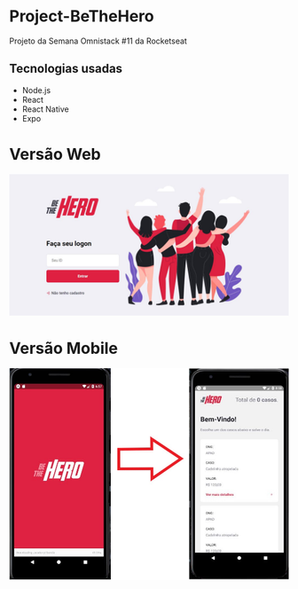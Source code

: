 # Project-BeTheHero
Projeto da Semana Omnistack #11 da Rocketseat


<h2>Tecnologias usadas</h2>
<ul>
  <li>Node.js</li>
  <li>React</li>
  <li>React Native</li>
  <li>Expo</li>
</ul>


<h1>Versão Web</h1>

<p align="center">
 <img src="https://github.com/Djaysson/Project-BeTheHero/blob/master/frontend/src/assets/Webimg.JPG">
</p>


<h1>Versão Mobile </h1>

<p align="center">
 <img src="https://github.com/Djaysson/Project-BeTheHero/blob/master/mobile/src/assets/mobile.jpg">
</p>
